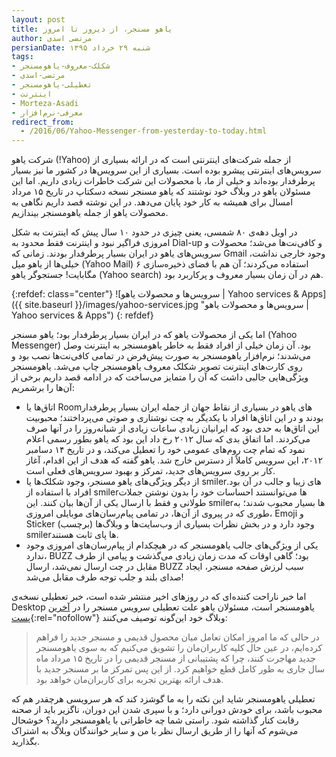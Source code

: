```yaml
---
layout: post
title: یاهو مسنجر، از دیروز تا امروز
author: مرتضی اسدی
persianDate: شنبه ۲۹ خرداد ۱۳۹۵
tags:
- شکلک-معروف-یاهومسنجر
- مرتضی-اسدی
- تعطیلی-یاهومسنجر
- اینترنت
- Morteza-Asadi
- معرفی-نرم‌افزار
redirect_from: 
  - /2016/06/Yahoo-Messenger-from-yesterday-to-today.html
---
```

شرکت یاهو (!Yahoo) از جمله شرکت‌های اینترنتی است که در ارائه بسیاری از سرویس‌های اینترنتی پیشرو بوده است. بسیاری از این سرویس‌ها در کشور ما نیز بسیار پرطرفدار بوده‌اند و خیلی از ما، با محصولات این شرکت خاطرات زیادی داریم. اما این مسئولان یاهو در وبلاگ خود نوشتند که یاهو مسنجر نسخه دسکتاپ در تاریخ ۱۵ مرداد امسال برای همیشه به کار خود پایان می‌دهد. در این نوشته قصد داریم نگاهی به محصولات یاهو از جمله یاهومسنجر بیندازیم.

در اویل دهه‌ی ۸۰ شمسی، یعنی چیزی در حدود ۱۰ سال پیش که اینترنت به شکل امروزی فراگیر نبود و اینترنت فقط محدود به Dial-up و کافی‌نت‌ها می‌شد؛ محصولات و سرویس‌های یاهو در ایران بسیار پرطرفدار بودند. زمانی که Gmail وجود خارجی نداشت، خیلی‌ها از یاهو میل (Yahoo Mail) استفاده می‌کردند؛ آن هم با فضای ذخیره‌سازی ۶ مگابایت! جستجوگر یاهو (Yahoo search) هم در آن زمان بسیار معروف و پرکاربرد بود.  
  
{:refdef: class="center"}
![سرویس‌ها و محصولات یاهو | Yahoo services & Apps]({{ site.baseurl }}/images/yahoo-services.jpg "سرویس‌ها و محصولات یاهو | Yahoo services & Apps")
{: refdef}

اما یکی از محصولات یاهو که در ایران بسیار پرطرفدار بود؛ یاهو مسنجر (Yahoo Messenger) بود. آن زمان خیلی از افراد فقط به خاطر یاهومسنجر به اینترنت وصل می‌شدند؛ نرم‌افزار یاهومسنجر به صورت پیش‌فرض در تمامی کافی‌نت‌ها نصب بود و روی کارت‌های اینترنت تصویر شکلک معروف یاهومسنجر چاپ می‌شد. یاهومسنجر ویژگی‌هایی جالبی داشت که آن را متمایز می‌ساخت که در ادامه قصد داریم برخی از آن‌ها را برشمریم:

*   اتاق‌ها یا Roomهای یاهو در بسیاری از نقاط جهان از جمله ایران بسیار پرطرفدار بودند و در این اتاق‌ها افراد با یکدیگر به چت نوشتاری و صوتی می‌پرداختند؛ محبوبیت این اتاق‌ها به حدی بود که ایرانیان زیادی ساعات زیادی از شبانه‌روز را در آنها صرف می‌کردند. اما اتفاق بدی که سال ۲۰۱۲ رخ داد این بود که یاهو بطور رسمی اعلام نمود که تمام چت روم‌های عمومی خود را تعطیل می‌کند، و در تاریخ ۱۴ دسامبر ۲۰۱۲، این سرویس کاملاً از دسترس خارج شد. یاهو گفته که هدف از این اقدام، آغاز کار بر روی سرویس‌های جدید، تمرکز و بهبود سرویس‌های فعلی است.
*   از دیگر ویژگی‌های یاهو مسنجر، وجود شکلک‌ها یا smilerهای زیبا و جالب در آن بود. افراد با استفاده از smilerها می‌توانستند احساسات خود را بدون نوشتن جملات طولانی و فقط با ارسال یکی از آن‌ها بیان کنند. این smilerها بسیار محبوب شدند؛ به طوری که در پیروی از آن‌ها، در تمامی پیام‌رسان‌های موبایلی امروزی، Emoji و Sticker (برچسب) وجود دارد و در بخش نظرات بسیاری از وب‌سایت‌ها و وبلاگ‌ها smilerها پای ثابت هستند.
*   یکی از ویژگی‌های جالب یاهومسنجر که در هیچکدام از پیام‌رسان‌های امروزی وجود ندارد، BUZZ بود؛ گاهی اوقات که مدت زمان زیادی می‌گذشت و پیامی از طرف مقابل در چت ارسال نمی‌شد،‌ ارسال BUZZ سبب لرزش صفحه مسنجر، ایجاد صدای بلند و جلب توجه طرف مقابل می‌شد!

اما خبر ناراحت کننده‌ای که در روز‌های اخیر منتشر شده است، خبر تعطیلی نسخه‌ی Desktop یاهومسنجر است، مسئولان یاهو علت تعطیلی سرویس مسنجر را در [آخرین پست](https://yahoo.tumblr.com/post/145715934739/q2-2016-progress-report-on-our-product){:rel="nofollow"} وبلاگ خود این‌گونه توصیف می‌کنند:

> در حالی که ما امروز امکان تعامل میان محصول قدیمی و مسنجر جدید را فراهم کرده‌ایم، در عین حال کلیه کاربران‌مان را تشویق می‌کنیم که به سوی یاهومسنجر جدید مهاجرت کنند، چرا که پشتیبانی از مسنجر قدیمی را در تاریخ ۱۵ مرداد ماه سال جاری به طور کامل قطع خواهیم کرد. از این پس تمرکز ما بر مسنجر جدید با هدف ارائه بهترین تجربه برای کاربران‌مان خواهد بود.

تعطیلی یاهومسنجر شاید این نکته را به ما گوشزد کند که هر سرویسی هرچقدر هم که محبوب باشد، برای خودش دورانی دارد؛ و با سپری شدن این دوران، ناگزیر باید از صحنه رقابت کنار گذاشته شود. راستی شما چه خاطراتی با یاهومسنجر دارید؟ خوشحال می‌شوم که آنها را از طریق ارسال نظر با من و سایر خوانندگان وبلاگ به اشتراک بگذارید.
